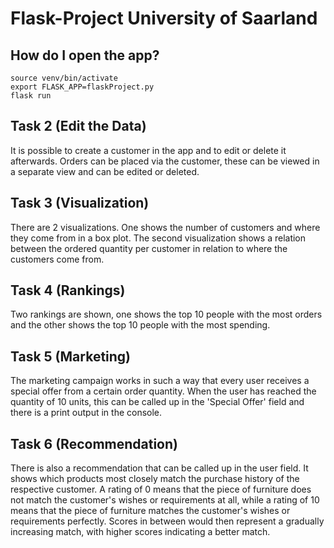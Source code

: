 # Flask-Project University of Saarland

## How do I open the app?
```
source venv/bin/activate
export FLASK_APP=flaskProject.py
flask run
```

## Task 2 (Edit the Data)
It is possible to create a customer in the app and to edit or delete it afterwards.
Orders can be placed via the customer, these can be viewed in a separate view and can be edited or deleted.

## Task 3 (Visualization)
There are 2 visualizations.
One shows the number of customers and where they come from in a box plot.
The second visualization shows a relation between the ordered quantity per customer in relation to where the customers come from.

## Task 4 (Rankings)
Two rankings are shown, one shows the top 10 people with the most orders and the other shows the top 10 people with the most spending.

## Task 5 (Marketing)
The marketing campaign works in such a way that every user receives a special offer from a certain order quantity. 
When the user has reached the quantity of 10 units, this can be called up in the 'Special Offer' field and there is a print output in the console.

## Task 6 (Recommendation)
There is also a recommendation that can be called up in the user field. It shows which products most closely match the purchase history of the respective customer.
A rating of 0 means that the piece of furniture does not match the customer's wishes or requirements at all, while a rating of 10 means that the piece of furniture matches the customer's wishes or requirements perfectly. Scores in between would then represent a gradually increasing match, with higher scores indicating a better match.

